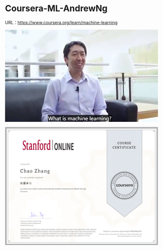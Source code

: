 # Coursera-ML-AndrewNg
URL：https://www.coursera.org/learn/machine-learning

<div align=center><img src="https://github.com/Kiiiiii123/Coursera-ML-AndrewNg/blob/master/Coursera-ML-AndrewNg.png"/></div>



![image](https://github.com/Kiiiiii123/Coursera-ML-AndrewNg/blob/master/certificate/certificate.jpg)
